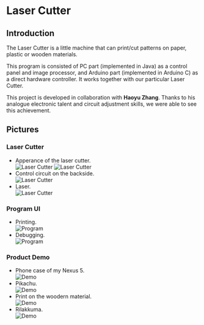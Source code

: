 Laser Cutter
============
## Introduction
The Laser Cutter is a little machine that can print/cut patterns on paper,
plastic or wooden materials.

This program is consisted of PC part (implemented in Java)
as a control panel and image processor,
and Arduino part (implemented in Arduino C) as a direct hardware controller.
It works together with our particular Laser Cutter.

This project is developed in collaboration with **Haoyu Zhang**.
Thanks to his analogue electronic talent and circuit adjustment skills,
we were able to see this achievement.

## Pictures
### Laser Cutter
* Apperance of the laser cutter.  
  ![Laser Cutter](/pic/lc_2.jpg)
  ![Laser Cutter](/pic/lc_4.jpg)
* Control circuit on the backside.  
  ![Laser Cutter](/pic/lc_1.jpg)
* Laser.  
  ![Laser Cutter](/pic/lc_3.jpg)

### Program UI
* Printing.  
![Program](/pic/sw_1.jpg)
* Debugging.  
![Program](/pic/sw_2.jpg)

### Product Demo
* Phone case of my Nexus 5.  
![Demo](/pic/demo_1.jpg)  
* Pikachu.  
![Demo](/pic/demo_2.jpg)  
* Print on the woodern material.  
![Demo](/pic/demo_3.jpg)  
* Rilakkuma.  
![Demo](/pic/demo_4.jpg)  

